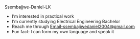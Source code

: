 Ssembajjwe-Daniel-LK
- I’m interested in practical work
- I’m currently studying Electrical Engineering Bachelor 
- Reach me through Email-ssembajjwedaniel2004@gmail.com 
-  Fun fact: I can form my own language and speak it
<!---
Ssembajjwe-Daniel-LK/Ssembajjwe-Daniel-LK is a ✨ special ✨ repository because its `README.md` (this file) appears on your GitHub profile.
You can click the Preview link to take a look at your changes.
--->

